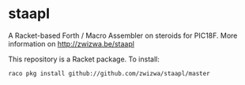 staapl
======

A Racket-based Forth / Macro Assembler on steroids for PIC18F.
More information on http://zwizwa.be/staapl

This repository is a Racket package.  To install:

  
    raco pkg install github://github.com/zwizwa/staapl/master
  
